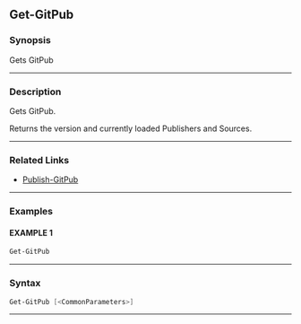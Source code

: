 
Get-GitPub
----------
### Synopsis
Gets GitPub

---
### Description

Gets GitPub.

Returns the version and currently loaded Publishers and Sources.

---
### Related Links
* [Publish-GitPub](Publish-GitPub.md)



---
### Examples
#### EXAMPLE 1
```PowerShell
Get-GitPub
```

---
### Syntax
```PowerShell
Get-GitPub [<CommonParameters>]
```
---


